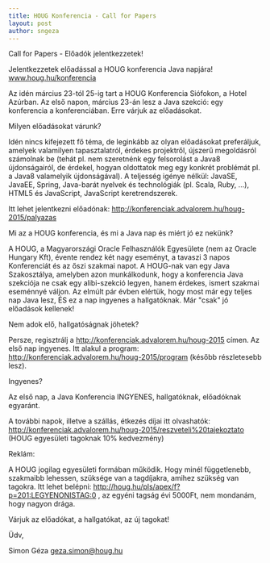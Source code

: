 ```yaml
---
title: HOUG Konferencia - Call for Papers
layout: post
author: sngeza
---
```

Call for Papers - Előadók jelentkezzetek!


Jelentkezzetek előadással a HOUG konferencia Java napjára!  www.houg.hu/konferencia

Az idén március 23-tól 25-ig tart a HOUG Konferencia Siófokon, a Hotel Azúrban. Az első napon, március 23-án lesz a Java szekció: egy konferencia a konferenciában. Erre várjuk az előadásokat.

Milyen előadásokat várunk?

Idén nincs kifejezett fő téma, de leginkább az olyan előadásokat preferáljuk, amelyek valamilyen tapasztalatról, érdekes projektről, újszerű megoldásról számolnak be (tehát pl. nem szeretnénk egy felsorolást a Java8 újdonságairól, de érdekel, hogyan oldottatok meg egy konkrét problémát pl. a Java8 valamelyik újdonságával). A teljesség igénye nélkül: JavaSE, JavaEE, Spring, Java-barát nyelvek és technológiák (pl. Scala, Ruby, ...), HTML5 és JavaScript, JavaScript keretrendszerek.

Itt lehet jelentkezni előadónak:  http://konferenciak.advalorem.hu/houg-2015/palyazas


Mi az a HOUG konferencia, és mi a Java nap és miért jó ez nekünk?

A HOUG, a Magyarországi Oracle Felhasználók Egyesülete (nem az Oracle Hungary Kft), évente rendez két nagy eseményt, a tavaszi 3 napos Konferenciát és az őszi szakmai napot. A HOUG-nak van egy Java Szakosztálya, amelyben azon munkálkodunk, hogy a konferencia Java szekciója ne csak egy alibi-szekció legyen, hanem érdekes, ismert szakmai eseménnyé váljon. Az elmúlt pár évben elértük, hogy most már egy teljes nap Java lesz, ÉS ez a nap ingyenes a hallgatóknak. Már "csak" jó előadások kellenek!


Nem adok elő, hallgatóságnak jöhetek?

Persze, regisztrálj a http://konferenciak.advalorem.hu/houg-2015 címen. Az első nap ingyenes. 
Itt alakul a program: http://konferenciak.advalorem.hu/houg-2015/program (később részletesebb lesz).


Ingyenes?

Az első nap, a Java Konferencia INGYENES, hallgatóknak, előadóknak egyaránt. 

A további napok, illetve a szállás, étkezés díjai itt olvashatók: http://konferenciak.advalorem.hu/houg-2015/reszveteli%20tajekoztato (HOUG egyesületi tagoknak 10% kedvezmény)


Reklám:

A HOUG jogilag egyesületi formában működik. Hogy minél függetlenebb, szakmaibb lehessen, szüksége van a tagdíjakra, amihez szükség van tagokra. Itt lehet belépni: http://houg.hu/pls/apex/f?p=201:LEGYENONISTAG:0 , az egyéni tagság évi 5000Ft, nem mondanám, hogy nagyon drága. 


Várjuk az előadókat, a hallgatókat, az új tagokat!

Üdv,

Simon Géza
geza.simon@houg.hu

